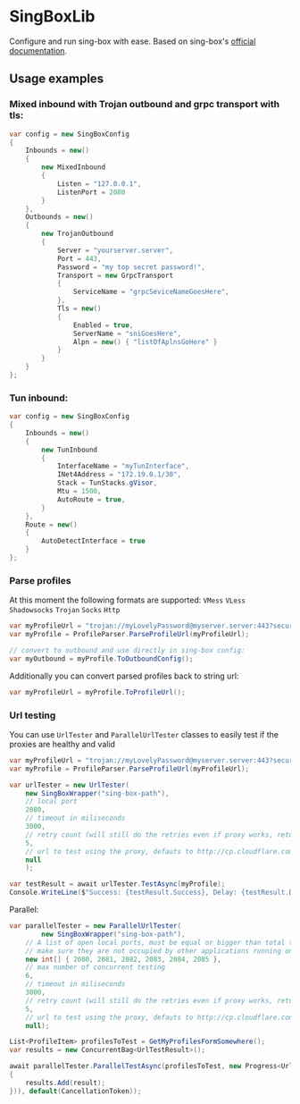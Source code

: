 ﻿# SingBoxLib
Configure and run sing-box with ease.
Based on sing-box's [official documentation](http://sing-box.sagernet.org/configuration/).
## Usage examples
### Mixed inbound with Trojan outbound and grpc transport with tls:
```cs
var config = new SingBoxConfig
{
    Inbounds = new()
    {
        new MixedInbound
        {
            Listen = "127.0.0.1",
            ListenPort = 2080
        }
    },
    Outbounds = new()
    {
        new TrojanOutbound
        {
            Server = "yourserver.server",
            Port = 443,
            Password = "my top secret password!",
            Transport = new GrpcTransport
            {
                ServiceName = "grpcSeviceNameGoesHere",
            },
            Tls = new()
            {
                Enabled = true,
                ServerName = "sniGoesHere",
                Alpn = new() { "listOfAplnsGoHere" }
            }
        }
    }
};
```
### Tun inbound:
```cs
var config = new SingBoxConfig
{
    Inbounds = new()
    {
        new TunInbound
        {
            InterfaceName = "myTunInterface",
            INet4Address = "172.19.0.1/30",
            Stack = TunStacks.gVisor,
            Mtu = 1500,
            AutoRoute = true,
        }
    },
    Route = new()
    {
        AutoDetectInterface = true
    }
};
```

### Parse profiles
At this moment the following formats are supported:
`VMess` `VLess` `Shadowsocks` `Trojan` `Socks` `Http`
```cs
var myProfileUrl = "trojan://myLovelyPassword@myserver.server:443?security=tls&sni=mySni&type=grpc&serviceName=myGrpcPath#MyTrojanServer";
var myProfile = ProfileParser.ParseProfileUrl(myProfileUrl);

// convert to outbound and use directly in sing-box config:
var myOutbound = myProfile.ToOutboundConfig();
```
Additionally you can convert parsed profiles back to string url:
```cs
var myProfileUrl = myProfile.ToProfileUrl();
```
### Url testing
You can use `UrlTester` and `ParallelUrlTester` classes to easily test if the proxies are healthy and valid
```cs
var myProfileUrl = "trojan://myLovelyPassword@myserver.server:443?security=tls&sni=mySni&type=grpc&serviceName=myGrpcPath#MyTrojanServer";
var myProfile = ProfileParser.ParseProfileUrl(myProfileUrl);

var urlTester = new UrlTester(
    new SingBoxWrapper("sing-box-path"),
    // local port
    2080,
    // timeout in miliseconds
    3000,
    // retry count (will still do the retries even if proxy works, returns fastest result)
    5,
    // url to test using the proxy, defauts to http://cp.cloudflare.com, optional
    null
    );

var testResult = await urlTester.TestAsync(myProfile);
Console.WriteLine($"Success: {testResult.Success}, Delay: {testResult.Delay}");
```
Parallel:
```cs
var parallelTester = new ParallelUrlTester(
        new SingBoxWrapper("sing-box-path"),
    // A list of open local ports, must be equal or bigger than total test thread count
    // make sure they are not occupied by other applications running on your system
    new int[] { 2080, 2081, 2082, 2083, 2084, 2085 },
    // max number of concurrent testing
    6,
    // timeout in miliseconds
    3000,
    // retry count (will still do the retries even if proxy works, returns fastest result)
    5,
    // url to test using the proxy, defauts to http://cp.cloudflare.com, optional
    null);

List<ProfileItem> profilesToTest = GetMyProfilesFormSomewhere();
var results = new ConcurrentBag<UrlTestResult>();

await parallelTester.ParallelTestAsync(profilesToTest, new Progress<UrlTestResult>((result =>
{
    results.Add(result);
})), default(CancellationToken));
```
